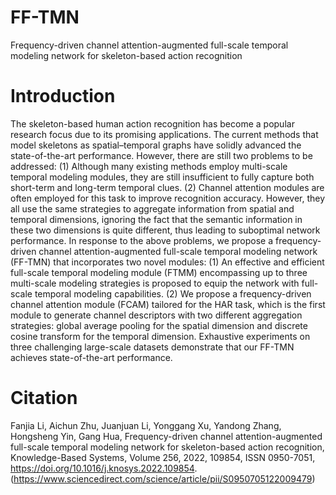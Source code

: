 # FF-TMN
Frequency-driven channel attention-augmented full-scale temporal modeling network for skeleton-based action recognition

# Introduction
The skeleton-based human action recognition has become a popular research focus due to its promising applications. The current methods that model skeletons as spatial–temporal graphs have solidly advanced the state-of-the-art performance. However, there are still two problems to be addressed: (1) Although many existing methods employ multi-scale temporal modeling modules, they are still insufficient to fully capture both short-term and long-term temporal clues. (2) Channel attention modules are often employed for this task to improve recognition accuracy. However, they all use the same strategies to aggregate information from spatial and temporal dimensions, ignoring the fact that the semantic information in these two dimensions is quite different, thus leading to suboptimal network performance. In response to the above problems, we propose a frequency-driven channel attention-augmented full-scale temporal modeling network (FF-TMN) that incorporates two novel modules: (1) An effective and efficient full-scale temporal modeling module (FTMM) encompassing up to three multi-scale modeling strategies is proposed to equip the network with full-scale temporal modeling capabilities. (2) We propose a frequency-driven channel attention module (FCAM) tailored for the HAR task, which is the first module to generate channel descriptors with two different aggregation strategies: global average pooling for the spatial dimension and discrete cosine transform for the temporal dimension. Exhaustive experiments on three challenging large-scale datasets demonstrate that our FF-TMN achieves state-of-the-art performance.
# Citation
Fanjia Li, Aichun Zhu, Juanjuan Li, Yonggang Xu, Yandong Zhang, Hongsheng Yin, Gang Hua,
Frequency-driven channel attention-augmented full-scale temporal modeling network for skeleton-based action recognition,
Knowledge-Based Systems,
Volume 256,
2022,
109854,
ISSN 0950-7051,
https://doi.org/10.1016/j.knosys.2022.109854.
(https://www.sciencedirect.com/science/article/pii/S0950705122009479)
